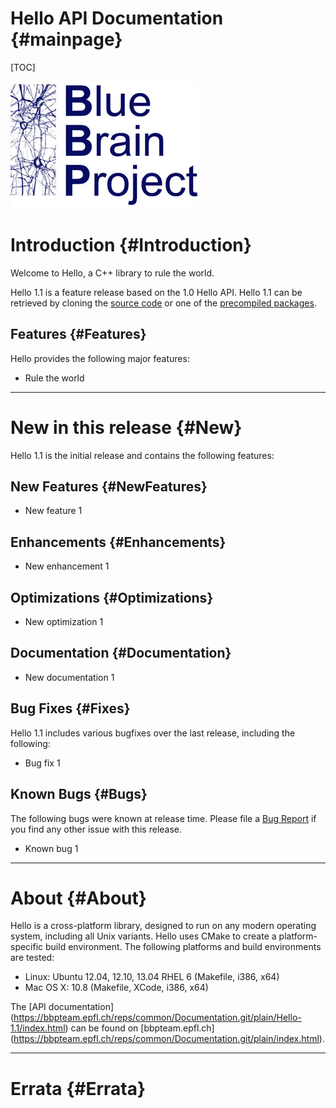 Hello API Documentation {#mainpage}
============

[TOC]

![](BBPLOGO350.jpg)

# Introduction {#Introduction}

Welcome to Hello, a C++ library to rule the world.

Hello 1.1 is a feature release based on the 1.0 Hello API. Hello 1.1 can be
retrieved by cloning the [source
code](https://bbpteam.epfl.ch/reps/common/Hello.git) or one of the [precompiled
packages](https://bbpteam.epfl.ch/project/spaces/display/INFRA/Software+distribution).

## Features {#Features}

Hello provides the following major features:

* Rule the world

- - -

# New in this release {#New}

Hello 1.1 is the initial release and contains the following features:

## New Features {#NewFeatures}

* New feature 1

## Enhancements {#Enhancements}

* New enhancement 1

## Optimizations {#Optimizations}

* New optimization 1

## Documentation {#Documentation}

* New documentation 1

## Bug Fixes {#Fixes}

Hello 1.1 includes various bugfixes over the last release, including the
following:

* Bug fix 1

## Known Bugs {#Bugs}

The following bugs were known at release time. Please file a
[Bug Report](https://bbpteam.epfl.ch/project/issues/browse/Hello) if you find
any other issue with this release.

* Known bug 1

- - -

# About {#About}

Hello is a cross-platform library, designed to run on any modern operating
system, including all Unix variants. Hello uses CMake to create a
platform-specific build environment. The following platforms and build
environments are tested:

* Linux: Ubuntu 12.04, 12.10, 13.04 RHEL 6 (Makefile, i386, x64)
* Mac OS X: 10.8 (Makefile, XCode, i386, x64)

The [API documentation]
(https://bbpteam.epfl.ch/reps/common/Documentation.git/plain/Hello-1.1/index.html)
can be found on
[bbpteam.epfl.ch]
(https://bbpteam.epfl.ch/reps/common/Documentation.git/plain/index.html).

- - -

# Errata {#Errata}
